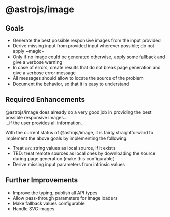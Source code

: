 # @astrojs/image

## Goals

- Generate the best possible responsive images from the input provided
- Derive missing input from provided input wherever possible; do not apply ~magic~
- Only if no image could be generated otherwise, apply some fallback and give a verbose warning
- In case of errors, create results that do not break page generation and give a verbose error message
- All messages should allow to locate the source of the problem
- Document the behavior, so that it is easy to understand

## Required Enhancements

@astrojs/image does already do a very good job in providing the best possible responsive images...  
...if the user provides all information.

With the current status of @astrojs/image, it is fairly straightforward to implement the above goals by implementing the following:

- Treat `src` string values as local source, if it exists
- TBD: treat remote sources as local ones by downloading the source during page generation (make this configurable)
- Derive missing input parameters from intrinsic values

## Further Improvements

- Improve the typing, publish all API types
- Allow pass-through parameters for image loaders
- Make fallback values configurable
- Handle SVG images
